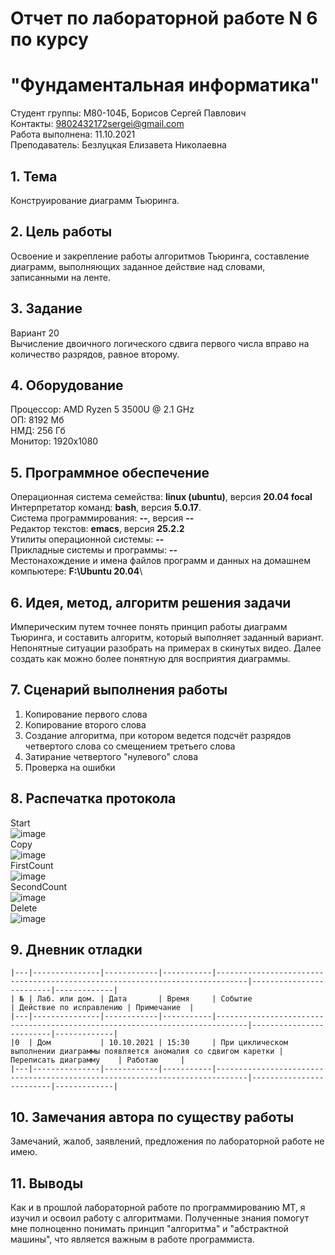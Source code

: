 # Отчет по лабораторной работе N 6 по курсу
# "Фундаментальная информатика"

Студент группы: M80-104Б, Борисов Сергей Павлович\
Контакты: 9802432172sergei@gmail.com\
Работа выполнена: 11.10.2021\
Преподаватель: Безлуцкая Елизавета Николаевна

## 1. Тема

Конструирование диаграмм Тьюринга.

## 2. Цель работы

Освоение и закрепление работы алгоритмов Тьюринга, составление диаграмм, выполняющих заданное действие над словами, записанными на ленте.

## 3. Задание

Вариант 20\
Вычисление двоичного логического сдвига первого числа вправо на количество разрядов, равное второму.

## 4. Оборудование

Процессор: AMD Ryzen 5 3500U @ 2.1 GHz\
ОП: 8192 Мб\
НМД: 256 Гб\
Монитор: 1920x1080

## 5. Программное обеспечение

Операционная система семейства: **linux (ubuntu)**, версия **20.04 focal**\
Интерпретатор команд: **bash**, версия **5.0.17**.\
Система программирования: **--**, версия **--**\
Редактор текстов: **emacs**, версия **25.2.2**\
Утилиты операционной системы: **--**\
Прикладные системы и программы: **--**\
Местонахождение и имена файлов программ и данных на домашнем компьютере: **F:\Ubuntu 20.04**\

## 6. Идея, метод, алгоритм решения задачи

Империческим путем точнее понять принцип работы диаграмм Тьюринга, и составить алгоритм, который выполняет заданный вариант. Непонятные ситуации разобрать на примерах в скинутых видео. Далее создать как можно более понятную для восприятия диаграммы.

## 7. Сценарий выполнения работы

1. Копирование первого слова
2. Копирование второго слова
3. Создание алгоритма, при котором ведется подсчёт разрядов четвертого слова со смещением третьего слова
4. Затирание четвертого "нулевого" слова
5. Проверка на ошибки

## 8. Распечатка протокола

Start\
![image](https://user-images.githubusercontent.com/90098084/136774795-ba5c574f-af6d-4370-acfa-fdca1af86cb3.png)\
Copy\
![image](https://user-images.githubusercontent.com/90098084/136774914-1c714cfa-fedd-4866-af86-d21a5710a38d.png)\
FirstCount\
![image](https://user-images.githubusercontent.com/90098084/136775041-96375a7b-702e-4af0-b02a-7bbcfd1dc80f.png)\
SecondCount\
![image](https://user-images.githubusercontent.com/90098084/136775135-523d0044-50cd-4fa6-9ac6-a476b00ce381.png)\
Delete\
![image](https://user-images.githubusercontent.com/90098084/136775211-b784e16e-835d-4042-be00-0007c00dbe38.png)


## 9. Дневник отладки

```
|---|---------------|------------|-----------|-----------------------------------------------------------------------------|-------------------------|-------------|
| № | Лаб. или дом. | Дата       | Время     | Событие                                                                     | Действие по исправлению | Примечание  |
|---|---------------|------------|-----------|-----------------------------------------------------------------------------|-------------------------|-------------|
|0  | Дом           | 10.10.2021 | 15:30     | При циклическом выполнении диаграммы появляется аномалия со сдвигом каретки | Переписать диаграмму    | Работаю     |
|---|---------------|------------|-----------|-----------------------------------------------------------------------------|-------------------------|-------------|
```

## 10. Замечания автора по существу работы

Замечаний, жалоб, заявлений, предложения по лабораторной работе не имею.

## 11. Выводы

Как и в прошлой лабораторной работе по программированию МТ, я изучил и освоил работу с алгоритмами. Полученные знания помогут мне полноценно понимать принцип "алгоритма" и "абстрактной машины", что является важным в работе программиста.
